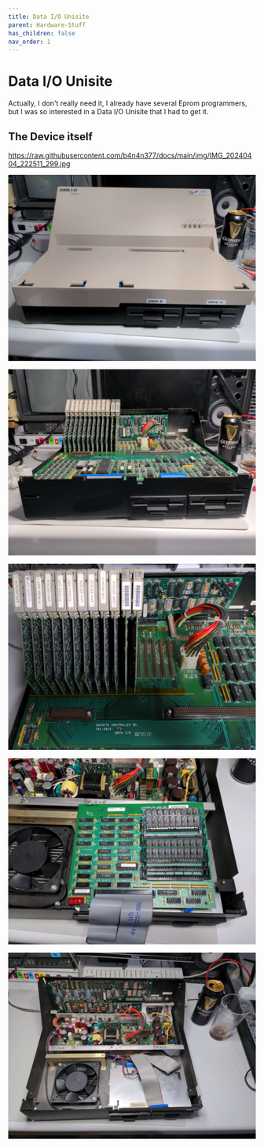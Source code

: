 ```yaml
---
title: Data I/O Unisite
parent: Hardware-Stuff
has_children: false
nav_order: 1
---
```


# Data I/O Unisite 

Actually, I don't really need it, I already have several Eprom programmers, but I was so interested in a Data I/O Unisite that I had to get it. 

## The Device itself

https://raw.githubusercontent.com/b4n4n377/docs/main/img/IMG_20240404_222511_299.jpg

![](https://raw.githubusercontent.com/b4n4n377/docs/main/img/IMG_20240404_234322_702.jpg)

![](https://raw.githubusercontent.com/b4n4n377/docs/main/img/IMG_20240404_233720_044.jpg)

![](https://raw.githubusercontent.com/b4n4n377/docs/main/img/IMG_20240404_233528_857.jpg)

![](https://raw.githubusercontent.com/b4n4n377/docs/main/img/IMG_20240404_230408_602.jpg)

![](https://raw.githubusercontent.com/b4n4n377/docs/main/img/IMG_20240404_225052_028.jpg)
